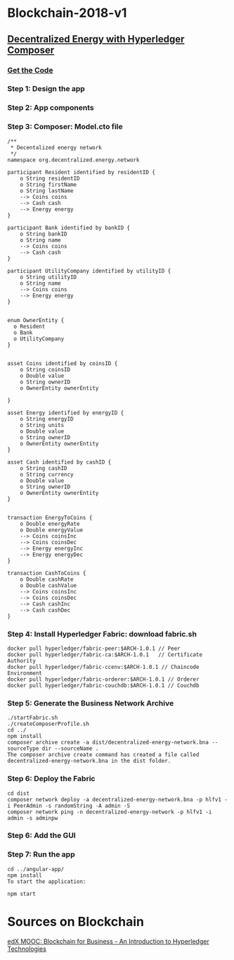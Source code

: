 # Blockchain-2018-v1

## [Decentralized Energy with Hyperledger Composer](https://developer.ibm.com/code/patterns/decentralized-energy-hyperledger-composer/)


### [Get the Code](https://github.com/IBM/Decentralized-Energy-Composer?cm_sp=IBMCode-_-decentralized-energy-hyperledger-composer-_-Get-the-Code)

### Step 1: Design the app

### Step 2: App components

### Step 3: Composer: Model.cto file

~~~
/**
 * Decentalized energy network
 */
namespace org.decentralized.energy.network

participant Resident identified by residentID {
    o String residentID
    o String firstName
    o String lastName
    --> Coins coins
    --> Cash cash
    --> Energy energy
}

participant Bank identified by bankID {
    o String bankID
    o String name
    --> Coins coins
    --> Cash cash
}

participant UtilityCompany identified by utilityID {
    o String utilityID
    o String name
    --> Coins coins
    --> Energy energy
}


enum OwnerEntity {
  o Resident
  o Bank
  o UtilityCompany
}


asset Coins identified by coinsID {
    o String coinsID
    o Double value
    o String ownerID
    o OwnerEntity ownerEntity
    
}

asset Energy identified by energyID {
    o String energyID
    o String units
    o Double value
    o String ownerID
    o OwnerEntity ownerEntity
} 

asset Cash identified by cashID {
    o String cashID
    o String currency
    o Double value
    o String ownerID
    o OwnerEntity ownerEntity
} 


transaction EnergyToCoins {
    o Double energyRate
    o Double energyValue       
    --> Coins coinsInc
    --> Coins coinsDec
    --> Energy energyInc
    --> Energy energyDec
}

transaction CashToCoins {
    o Double cashRate       
    o Double cashValue    
    --> Coins coinsInc
    --> Coins coinsDec
    --> Cash cashInc
    --> Cash cashDec
}
~~~

### Step 4: Install Hyperledger Fabric: download fabric.sh

~~~
docker pull hyperledger/fabric-peer:$ARCH-1.0.1 // Peer
docker pull hyperledger/fabric-ca:$ARCH-1.0.1   // Certificate Authority
docker pull hyperledger/fabric-ccenv:$ARCH-1.0.1 // Chaincode Environment
docker pull hyperledger/fabric-orderer:$ARCH-1.0.1 // Orderer
docker pull hyperledger/fabric-couchdb:$ARCH-1.0.1 // Couchdb
~~~

### Step 5: Generate the Business Network Archive
~~~
./startFabric.sh
./createComposerProfile.sh
cd ../
npm install
composer archive create -a dist/decentralized-energy-network.bna --sourceType dir --sourceName .
The composer archive create command has created a file called decentralized-energy-network.bna in the dist folder.
~~~

### Step 6: Deploy the Fabric

~~~
cd dist
composer network deploy -a decentralized-energy-network.bna -p hlfv1 -i PeerAdmin -s randomString -A admin -S
composer network ping -n decentralized-energy-network -p hlfv1 -i admin -s adminpw
~~~

### Step 6: Add the GUI

### Step 7: Run the app
~~~
cd ../angular-app/
npm install
To start the application:

npm start
~~~



# Sources on Blockchain



[edX MOOC: Blockchain for Business - An Introduction to Hyperledger Technologies](https://www.edx.org/course/blockchain-business-introduction-linuxfoundationx-lfs171x)
